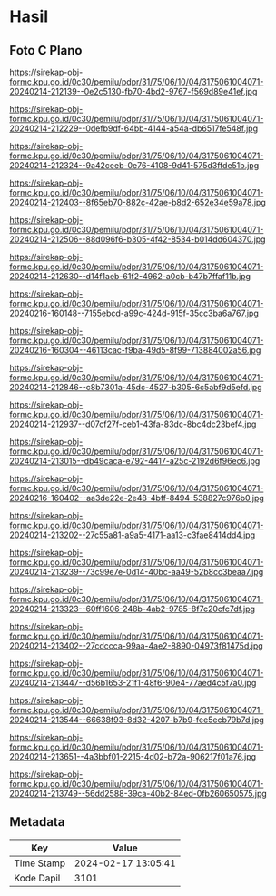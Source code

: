 # Hasil

## Foto C Plano

https://sirekap-obj-formc.kpu.go.id/0c30/pemilu/pdpr/31/75/06/10/04/3175061004071-20240214-212139--0e2c5130-fb70-4bd2-9767-f569d89e41ef.jpg

https://sirekap-obj-formc.kpu.go.id/0c30/pemilu/pdpr/31/75/06/10/04/3175061004071-20240214-212229--0defb9df-64bb-4144-a54a-db6517fe548f.jpg

https://sirekap-obj-formc.kpu.go.id/0c30/pemilu/pdpr/31/75/06/10/04/3175061004071-20240214-212324--9a42ceeb-0e76-4108-9d41-575d3ffde51b.jpg

https://sirekap-obj-formc.kpu.go.id/0c30/pemilu/pdpr/31/75/06/10/04/3175061004071-20240214-212403--8f65eb70-882c-42ae-b8d2-652e34e59a78.jpg

https://sirekap-obj-formc.kpu.go.id/0c30/pemilu/pdpr/31/75/06/10/04/3175061004071-20240214-212506--88d096f6-b305-4f42-8534-b014dd604370.jpg

https://sirekap-obj-formc.kpu.go.id/0c30/pemilu/pdpr/31/75/06/10/04/3175061004071-20240214-212630--d14f1aeb-61f2-4962-a0cb-b47b7ffaf11b.jpg

https://sirekap-obj-formc.kpu.go.id/0c30/pemilu/pdpr/31/75/06/10/04/3175061004071-20240216-160148--7155ebcd-a99c-424d-915f-35cc3ba6a767.jpg

https://sirekap-obj-formc.kpu.go.id/0c30/pemilu/pdpr/31/75/06/10/04/3175061004071-20240216-160304--46113cac-f9ba-49d5-8f99-713884002a56.jpg

https://sirekap-obj-formc.kpu.go.id/0c30/pemilu/pdpr/31/75/06/10/04/3175061004071-20240214-212846--c8b7301a-45dc-4527-b305-6c5abf9d5efd.jpg

https://sirekap-obj-formc.kpu.go.id/0c30/pemilu/pdpr/31/75/06/10/04/3175061004071-20240214-212937--d07cf27f-ceb1-43fa-83dc-8bc4dc23bef4.jpg

https://sirekap-obj-formc.kpu.go.id/0c30/pemilu/pdpr/31/75/06/10/04/3175061004071-20240214-213015--db49caca-e792-4417-a25c-2192d6f96ec6.jpg

https://sirekap-obj-formc.kpu.go.id/0c30/pemilu/pdpr/31/75/06/10/04/3175061004071-20240216-160402--aa3de22e-2e48-4bff-8494-538827c976b0.jpg

https://sirekap-obj-formc.kpu.go.id/0c30/pemilu/pdpr/31/75/06/10/04/3175061004071-20240214-213202--27c55a81-a9a5-4171-aa13-c3fae8414dd4.jpg

https://sirekap-obj-formc.kpu.go.id/0c30/pemilu/pdpr/31/75/06/10/04/3175061004071-20240214-213239--73c99e7e-0d14-40bc-aa49-52b8cc3beaa7.jpg

https://sirekap-obj-formc.kpu.go.id/0c30/pemilu/pdpr/31/75/06/10/04/3175061004071-20240214-213323--60ff1606-248b-4ab2-9785-8f7c20cfc7df.jpg

https://sirekap-obj-formc.kpu.go.id/0c30/pemilu/pdpr/31/75/06/10/04/3175061004071-20240214-213402--27cdccca-99aa-4ae2-8890-04973f81475d.jpg

https://sirekap-obj-formc.kpu.go.id/0c30/pemilu/pdpr/31/75/06/10/04/3175061004071-20240214-213447--d56b1653-21f1-48f6-90e4-77aed4c5f7a0.jpg

https://sirekap-obj-formc.kpu.go.id/0c30/pemilu/pdpr/31/75/06/10/04/3175061004071-20240214-213544--66638f93-8d32-4207-b7b9-fee5ecb79b7d.jpg

https://sirekap-obj-formc.kpu.go.id/0c30/pemilu/pdpr/31/75/06/10/04/3175061004071-20240214-213651--4a3bbf01-2215-4d02-b72a-906217f01a76.jpg

https://sirekap-obj-formc.kpu.go.id/0c30/pemilu/pdpr/31/75/06/10/04/3175061004071-20240214-213749--56dd2588-39ca-40b2-84ed-0fb260650575.jpg


## Metadata

| Key        | Value               |
| ---------- | ------------------- |
| Time Stamp | 2024-02-17 13:05:41 |
| Kode Dapil | 3101                |



